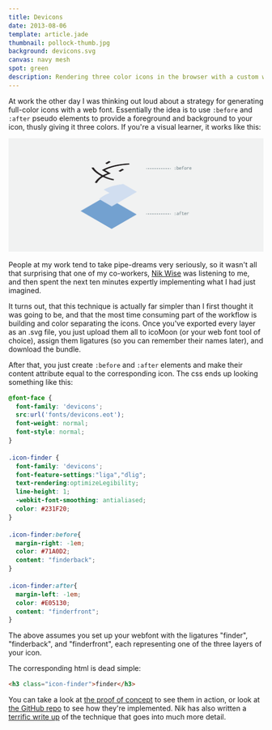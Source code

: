```yaml
---
title: Devicons
date: 2013-08-06
template: article.jade
thumbnail: pollock-thumb.jpg
background: devicons.svg
canvas: navy mesh
spot: green
description: Rendering three color icons in the browser with a custom web font
---
```


At work the other day I was thinking out loud about a strategy for generating full-color icons with a web font. Essentially the idea is to use ```:before``` and ```:after``` pseudo elements to provide a foreground and background to your icon, thusly giving it three colors. If you're a visual learner, it works like this:

![Illustration](before-after.svg)

People at my work tend to take pipe-dreams very seriously, so it wasn't all that surprising that one of my co-workers, [Nik Wise](http://atelier-wise.aws.af.cm/) was listening to me, and then spent the next ten minutes expertly implementing what I had just imagined.

It turns out, that this technique is actually far simpler than I first thought it was going to be, and that the most time consuming part of the workflow is building and color separating the icons. Once you've exported every layer as an .svg file, you just upload them all to icoMoon (or your web font tool of choice), assign them ligatures (so you can remember their names later), and download the bundle.

After that, you just create ```:before``` and ```:after``` elements and make their content attribute equal to the corresponding icon. The css ends up looking something like this:

```css
@font-face {
  font-family: 'devicons';
  src:url('fonts/devicons.eot');
  font-weight: normal;
  font-style: normal;
}

.icon-finder {
  font-family: 'devicons';
  font-feature-settings:"liga","dlig";
  text-rendering:optimizeLegibility;
  line-height: 1;
  -webkit-font-smoothing: antialiased;
  color: #231F20;
}

.icon-finder:before{
  margin-right: -1em;
  color: #71A0D2;
  content: "finderback";
}

.icon-finder:after{
  margin-left: -1em;
  color: #E05130;
  content: "finderfront";
}
```

The above assumes you set up your webfont with the ligatures "finder", "finderback", and "finderfront", each representing one of the three layers of your icon.

The corresponding html is dead simple:

```html
<h3 class="icon-finder">finder</h3>
```

You can take a look at [the proof of concept](http://paulcpederson.github.io/devicons/) to see them in action, or look at [the GitHub repo](https://github.com/nikolaswise/devicons) to see how they're implemented. Nik has also written a [terrific write up](https://github.com/nikolaswise/three-color-icons) of the technique that goes into much more detail.
